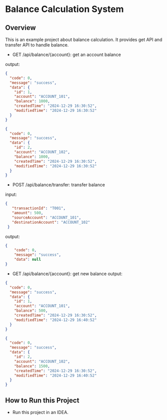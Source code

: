# Balance Calculation System

## Overview
This is an example project about balance calculation. It provides get API and transfer API to handle balance.

- GET /api/balance/{account}: get an account balance

output:
```json
{
  "code": 0,
  "message": "success",
  "data": {
    "id": 1,
    "account": "ACCOUNT_101",
    "balance": 1000,
    "createdTime": "2024-12-29 16:30:52",
    "modifiedTime": "2024-12-29 16:30:52"
  }
}
```
```json
{
  "code": 0,
  "message": "success",
  "data": {
    "id": 2,
    "account": "ACCOUNT_102",
    "balance": 1000,
    "createdTime": "2024-12-29 16:30:52",
    "modifiedTime": "2024-12-29 16:30:52"
  }
}
```

- POST /api/balance/transfer: transfer balance

input:
```json
{
   "transactionId": "T001",
   "amount": 500,
   "sourceAccount": "ACCOUNT_101",
   "destinationAccount": "ACCOUNT_102"
 }
```
output:
```json
{
    "code": 0,
    "message": "success",
    "data": null
}
```

- GET /api/balance/{account}: get new balance
  output:
```json
{
  "code": 0,
  "message": "success",
  "data": {
    "id": 1,
    "account": "ACCOUNT_101",
    "balance": 500,
    "createdTime": "2024-12-29 16:30:52",
    "modifiedTime": "2024-12-29 16:40:52"
  }
}
```
```json
{
  "code": 0,
  "message": "success",
  "data": {
    "id": 2,
    "account": "ACCOUNT_102",
    "balance": 1500,
    "createdTime": "2024-12-29 16:30:52",
    "modifiedTime": "2024-12-29 16:40:52"
  }
}
```

## How to Run this Project
- Run this project in an IDEA.

